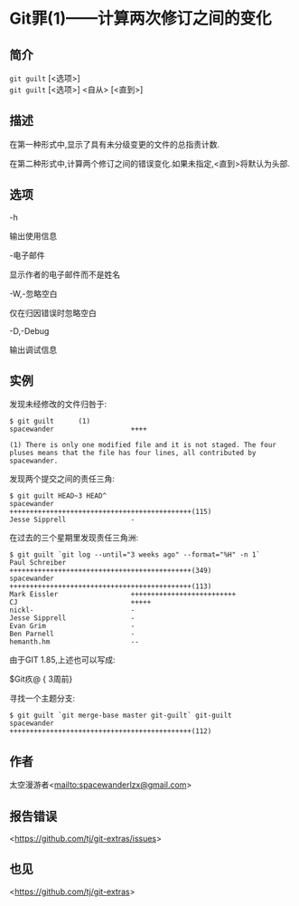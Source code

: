 
# Git罪(1)——计算两次修订之间的变化

## 简介

`git guilt` [&lt;选项&gt;]<br>
`git guilt` [&lt;选项&gt;] \<自从> [&lt;直到&gt;]

## 描述

在第一种形式中,显示了具有未分级变更的文件的总指责计数.

在第二种形式中,计算两个修订之间的错误变化.如果未指定,\<直到>将默认为头部.

## 选项

  \-h

输出使用信息

\-电子邮件

显示作者的电子邮件而不是姓名

\-W,-忽略空白

仅在归因错误时忽略空白

\-D,-Debug

输出调试信息

## 实例

发现未经修改的文件归咎于:

```
$ git guilt      (1)
spacewander                   ++++

(1) There is only one modified file and it is not staged. The four
pluses means that the file has four lines, all contributed by spacewander.
```

发现两个提交之间的责任三角:

```
$ git guilt HEAD~3 HEAD^
spacewander                   +++++++++++++++++++++++++++++++++++++++++++++(115)
Jesse Sipprell                -
```

在过去的三个星期里发现责任三角洲:

```
$ git guilt `git log --until="3 weeks ago" --format="%H" -n 1`
Paul Schreiber                +++++++++++++++++++++++++++++++++++++++++++++(349)
spacewander                   +++++++++++++++++++++++++++++++++++++++++++++(113)
Mark Eissler                  ++++++++++++++++++++++++++
CJ                            +++++
nickl-                        -
Jesse Sipprell                -
Evan Grim                     -
Ben Parnell                   -
hemanth.hm                    --
```

由于GIT 1.85,上述也可以写成:

$Git疚@ { 3周前}

寻找一个主题分支:

```
$ git guilt `git merge-base master git-guilt` git-guilt 
spacewander                   +++++++++++++++++++++++++++++++++++++++++++++(112)
```

## 作者

太空漫游者\<<mailto:spacewanderlzx@gmail.com>>

## 报告错误

\<<https://github.com/tj/git-extras/issues>>

## 也见

\<<https://github.com/tj/git-extras>>
